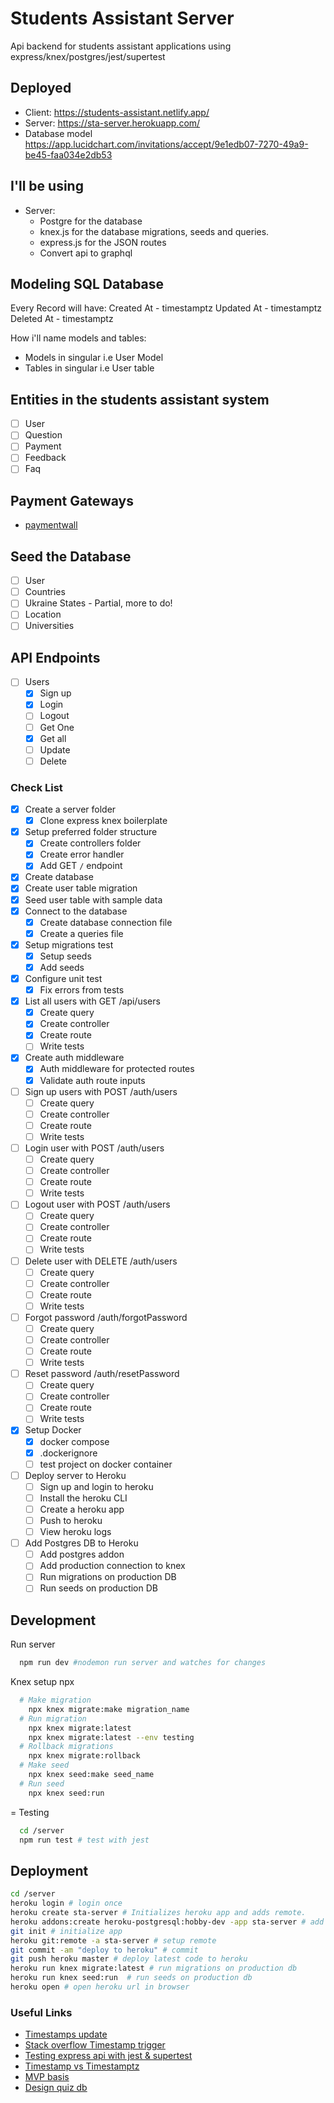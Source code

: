 # Students Assistant Server

Api backend for students assistant applications using express/knex/postgres/jest/supertest

## Deployed

- Client: <https://students-assistant.netlify.app/>
- Server: <https://sta-server.herokuapp.com/>
- Database model <https://app.lucidchart.com/invitations/accept/9e1edb07-7270-49a9-be45-faa034e2db53>

## I'll be using

- Server:
  - Postgre for the database
  - knex.js for the database migrations, seeds and queries.
  - express.js for the JSON routes
  - Convert api to graphql

## Modeling SQL Database

Every Record will have:
Created At - timestamptz
Updated At - timestamptz
Deleted At - timestamptz

How i'll name models and tables:

- Models in singular i.e User Model
- Tables in singular i.e User table

## Entities in the students assistant system

- [ ] User
- [ ] Question
- [ ] Payment
- [ ] Feedback
- [ ] Faq

## Payment Gateways

- [paymentwall](<https://www.paymentwall.com/products/subscriptions>)

## Seed the Database

- [ ] User
- [ ] Countries
- [ ] Ukraine States - Partial, more to do!
- [ ] Location
- [ ] Universities

## API Endpoints

- [ ] Users
  - [x] Sign up
  - [x] Login
  - [ ] Logout
  - [ ] Get One
  - [x] Get all
  - [ ] Update
  - [ ] Delete

### Check List

- [X] Create a server folder
  - [x] Clone express knex boilerplate
- [x] Setup preferred folder structure
  - [x] Create controllers folder
  - [x] Create error handler
  - [x] Add GET `/` endpoint
- [x] Create database
- [x] Create user table migration
- [x] Seed user table with sample data
- [x] Connect to the database
  - [x] Create database connection file
  - [x] Create a queries file
- [x] Setup migrations test
  - [x] Setup seeds
  - [x] Add seeds
- [x] Configure unit test
  - [x] Fix errors from tests
- [x] List all users with GET /api/users
  - [x] Create query
  - [x] Create controller
  - [x] Create route
  - [ ] Write tests
- [x] Create auth middleware
  - [x] Auth middleware for protected routes
  - [x] Validate auth route inputs
- [ ] Sign up users with POST /auth/users
  - [ ] Create query
  - [ ] Create controller
  - [ ] Create route
  - [ ] Write tests
- [ ] Login user with POST /auth/users
  - [ ] Create query
  - [ ] Create controller
  - [ ] Create route
  - [ ] Write tests
- [ ] Logout user with POST /auth/users
  - [ ] Create query
  - [ ] Create controller
  - [ ] Create route
  - [ ] Write tests
- [ ] Delete user with DELETE /auth/users
  - [ ] Create query
  - [ ] Create controller
  - [ ] Create route
  - [ ] Write tests
- [ ] Forgot password /auth/forgotPassword
  - [ ] Create query
  - [ ] Create controller
  - [ ] Create route
  - [ ] Write tests
- [ ] Reset password /auth/resetPassword
  - [ ] Create query
  - [ ] Create controller
  - [ ] Create route
  - [ ] Write tests
- [x] Setup Docker
  - [x] docker compose
  - [x] .dockerignore
  - [ ] test project on docker container
- [ ] Deploy server to Heroku
  - [ ] Sign up and login to heroku
  - [ ] Install the heroku CLI
  - [ ] Create a heroku app
  - [ ] Push to heroku
  - [ ] View heroku logs
- [ ] Add Postgres DB to Heroku
  - [ ] Add postgres addon
  - [ ] Add production connection to knex
  - [ ] Run migrations on production DB
  - [ ] Run seeds on production DB

## Development

Run server

```sh
  npm run dev #nodemon run server and watches for changes
```

Knex setup npx

```sh
  # Make migration
    npx knex migrate:make migration_name
  # Run migration
    npx knex migrate:latest
    npx knex migrate:latest --env testing
  # Rollback migrations
    npx knex migrate:rollback
  # Make seed
    npx knex seed:make seed_name
  # Run seed
    npx knex seed:run
```

= Testing

```sh
  cd /server
  npm run test # test with jest
```

## Deployment

  ```sh
  cd /server
  heroku login # login once
  heroku create sta-server # Initializes heroku app and adds remote.
  heroku addons:create heroku-postgresql:hobby-dev -app sta-server # add a postgres db addon to your heroku app where plane-name = hobby-dev
  git init # initialize app
  heroku git:remote -a sta-server # setup remote
  git commit -am "deploy to heroku" # commit
  git push heroku master # deploy latest code to heroku
  heroku run knex migrate:latest # run migrations on production db
  heroku run knex seed:run  # run seeds on production db
  heroku open # open heroku url in browser
  ```

### Useful Links

- [Timestamps update](<https://dev.to/morz/knex-psql-updating-timestamps-like-a-pro-2fg6>)
- [Stack overflow Timestamp trigger](<https://stackoverflow.com/questions/36728899/knex-js-auto-update-trigger>)
- [Testing express api with jest & supertest](<https://dev.to/nedsoft/testing-nodejs-express-api-with-jest-and-supertest-1km6>)
- [Timestamp vs Timestamptz](<https://medium.com/building-the-system/how-to-store-dates-and-times-in-postgresql-269bda8d6403>)
- [MVP basis](<https://www.thirdrocktechkno.com/blog/10-essential-steps-to-build-a-saas-mvp/>)
- [Design quiz db](<https://mysql.tutorials24x7.com/blog/guide-to-design-database-for-quiz-in-mysql>)
